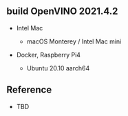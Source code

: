 ## build OpenVINO 2021.4.2

- Intel Mac
    - macOS Monterey / Intel Mac mini

- Docker, Raspberry Pi4
    - Ubuntu 20.10 aarch64

## Reference

- TBD

 
